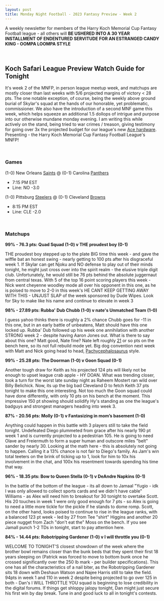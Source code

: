```yaml
---
layout: post
title: Monday Night Football - 2023 Fantasy Preview - Week 2
---
```


A weekly newsletter for members of the Harry Koch Memorial Cup Fantasy Football league - all others will **BE USHERED INTO A 30 YEAR INSTALLMENT OF ENDENTURED SERVITUDE FOR AN ESTRANGED CANDY KING - OOMPA LOOMPA STYLE**

<br/>

## Koch Safari League Preview Watch Guide for Tonight

It's week 2 of the MNFP, in person league meetup week, and matchups are mostly closer than last weeks with 5/6 projected margins of victory < 28 pts. The one notable exception, of course, being the weekly above ground burial of Skylar's squad at the hands of our honorable, yet problematic, commissioner. We also have the introduction of a second MNF game this week, which helps squeeze an additional 1.5 dollops of intrigue and purpose into our otherwise mundane monday evening. I am writing this while actively on the stand, being tried to war crimes / treason, giving testimony for going over 3x the projected budget for our league's new [Ace hardware](https://youtu.be/YYYgGGNlZoU). Presenting - the Harry Koch Memorial Cup Fantasy Football League's MNFP!

<br/>

### Games
(1-0) New Orleans [Saints](https://s3.amazonaws.com/cdn.monasteryicons.com/images/popup/st-francis-icon-411.jpg) @ (0-1) Carolina [Panthers](https://advancelocal-adapter-image-uploads.s3.amazonaws.com/image.mlive.com/home/mlive-media/width2048/img/annarbornews_impact/photo/university-of-michigan-buildings-under-construction-before-fall-2018-semester-begins-1fbd540bb3c5de25.jpg)
* 7:15 PM EST
* Line: NO -3.0

(1-0) Pittsburg [Steelers](https://ewscripps.brightspotcdn.com/dims4/default/dcba585/2147483647/strip/true/crop/1024x1024+0+0/resize/1024x1024!/quality/90/?url=http%3A%2F%2Fewscripps-brightspot.s3.amazonaws.com%2Fb9%2F58%2F7a78c2684d8fa5f59b410dca7ba7%2Fpittsburgh-steelers.png) @ (0-1) Cleveland [Browns](https://htmlcolorcodes.com/assets/images/colors/dark-brown-color-solid-background-1920x1080.png)
* 8:15 PM EST
* Line: CLE -2.0

<br/>

### Matchups
	
**99% - 76.3 pts: Quad Squad (1-0) v THE proudest boy (0-1)**

THE proudest boy stepped up to the plate BIG time this week - and gave the wiffle bat an honest swing - nearly getting to 100 pts after his disgraceful week 1. If Skylar can get Njoku and NO defense to play out of their minds tonight, he might just cross over into the spirit realm - the elusive triple digit club. Unfortunately, he would still be 76 pts behind the absolute juggernaut from central texas. With 5 of the top 16 point scoring players this week - Nick went cheyenne woodley mode all over his opponent in this one, as he is poised to move to 2-0 in this week's HE CANT KEEP GETTING AWAY WITH THIS - UNJUST SLAP of the week sponsored by Dude Wipes. Look for Sky to make like his name and continue to elevate in week 3 

**98% - 27.89 pts: Rubba' Dub Chubb (1-0) v nate's Unmatched Team (1-0)**

I guess yahoo thinks there is roughly a 2% chance Chubb goes for -11 in this one, but in an early battle of unbeatens, Matt should have this one locked up. Rubba' Dub followed up his week one annihilation with another STRONG week 2 - despite having Aaron Jones out. What is there to say about this one? Matt good, Nate fine? Nate left roughly [21](https://i.kym-cdn.com/entries/icons/original/000/016/998/You_stupid_vine_(what's_9_10)_0-2_screenshot.jpg) or so pts on the bench here, so its not full rebuild mode yet. Big dog convention next week with Matt and Nick going head to head, [Pachycephalosaurus](https://i0.wp.com/www.natureartists.com/art/resized/1062_3727_0021_021.jpg) style.

**99% - 25.28 pts: The Doorman (1-0) v Goon Squad (0-1)**

Another tough draw for Keith as his projected 124 pts will likely not be enough to upset league crab apple - HY DOAN. What was trending closer, took a turn for the worst late sunday night as Raheem Mostert ran wild over Billy Belichick. Now, its up the big bad Cleveland D to fetch Keith 37 pts tonight to make this one interesting. Not too much the Goon squad could have done differently, with only 10 pts on his bench at the moment. This impressive 150 pt showing should solidify Hy's standing as one the league's badguys and strongest managers heading into week 3. 

**87% - 20.56 pts: Molly (0-1) v Fantasizing in mom’s basement (1-0)**

Anything could happen in this battle with 3 players still to take the field tonight. Undefeated Diego plummeted from grace after his nearly 190 pt week 1 and is currently projected to a pedestrian 105. He is going to need Olave and Freiermuth to form a super human and outscore miles "belt" sander by nearly 30. Looking at the math here - this is absolutely not going to happen. Calling it a 13% chance is not fair to Diego's family. As Jam's win total teeters on the brink of ticking up to 1, look for him to 10x his involvement in the chat, and 100x his resentment towards spending his time that way. 

**96% - 18.35 pts: Bow to Queen Stella (0-1) v DeAndre Napkins (0-1)**

In the battle of the bottom of the league - its all down to Jamaal "Yugio - idk I was only allowed to collect sports cards and we didn't have cable" Williams - as Alex will need him to breakout for 30 tonight to overtake Scott. His 20 touches in week 1 were only good enough for 7 pts - so Alex is going to need a little more tickle for the pickle if he stands to dome romp. Scott, on the other hand, looks poised to continue to rise in the league ranks, with a balanced 123 pt week - led by 27 from Tee "shirt" Higgins and another 20 piece nugget from Zach "don't eat the" Moss on the bench. If you see Jamall punch 1-2 TDs in tonight, start to pay attention here.

**84% - 14.44 pts: Robotripping Gardener (1-0) v I will throttle you (0-1)**

WELCOME TO TONIGHT'S closest showdown of the week where the brother bowl remains closer than the bunk beds that they spent their first 18 years sleeping on (Patrick was forced to move to bottom bunk once he crossed significantly over the 250 lb mark - per builder specifications). This one has all the characteristics of a nail biter, as the Robotripping Gardener sits 18 down with Deshaun Watson and Najee Harris still to take the field. 94pts in week 1 and 110 in week 2 despite being projected to go over 125 in both - Dan's I WILL THROTTLE YOU squad is beginning to lose credibility in the digital forums. If things get shloppy jalopy tonight, Dan might just secure his first win by day break. Tune in and good luck to all in tonight's contests. 

<br/>
